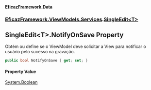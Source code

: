 #### [EficazFramework.Data](EficazFrameworkData.md 'EficazFramework Data')
### [EficazFramework.ViewModels.Services](EficazFrameworkData.md#EficazFramework_ViewModels_Services 'EficazFramework.ViewModels.Services').[SingleEdit&lt;T&gt;](SingleEdit_T_.md 'EficazFramework.ViewModels.Services.SingleEdit&lt;T&gt;')
## SingleEdit&lt;T&gt;.NotifyOnSave Property
Obtém ou define se o ViewModel deve solicitar a View para notificar o usuário pelo sucesso na gravação.  
```csharp
public bool NotifyOnSave { get; set; }
```
#### Property Value
[System.Boolean](https://docs.microsoft.com/en-us/dotnet/api/System.Boolean 'System.Boolean')

